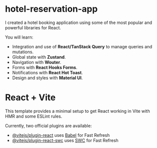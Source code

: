 # hotel-reservation-app

I created a hotel booking application using some of the most popular and powerful libraries for React.

You will learn:

- Integration and use of **React/TanStack Query** to manage queries and mutations.
- Global state with **Zustand**.
- Navigation with **Wouter**.
- Forms with **React Hooks Forms**.
- Notifications with **React Hot Toast**.
- Design and styles with **Material UI**.

# React + Vite

This template provides a minimal setup to get React working in Vite with HMR and some ESLint rules.

Currently, two official plugins are available:

- [@vitejs/plugin-react](https://github.com/vitejs/vite-plugin-react/blob/main/packages/plugin-react/README.md) uses [Babel](https://babeljs.io/) for Fast Refresh
- [@vitejs/plugin-react-swc](https://github.com/vitejs/vite-plugin-react-swc) uses [SWC](https://swc.rs/) for Fast Refresh
